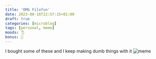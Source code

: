 ```yaml
---
title: 'OMG Filofun'
date: 2023-08-16T22:57:15+01:00
draft: true
categories: [microblog]
tags: [personal, meme] 
moods: 👌
bonus: 📧
---
```

I bought some of these and I keep making dumb things with it
![meme](https://files.mastodon.social/media_attachments/files/110/899/576/600/459/951/original/4c6beb5f585cc1dd.png)
